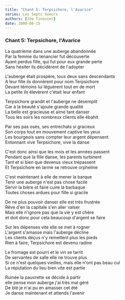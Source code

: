 ```yaml
---
title: "Chant 5: Terpsichore, l'Avarice"
series: Les Septs Soeurs
authors: [Zoe Tinùviel]
date: 2000-06-15
---
```


### Chant 5: Terpsichore, l'Avarice

La quatrième dans une auberge abandonnée  
Par la femme du tenancier fut découverte  
Ayant perdus fille, qui fut pour eux grande perte  
Sans hésiter ils décidèrent de l'adopter  

L'auberge était prospère, tous deux sans descendants  
A leur fille ils donnèrent pour nom Terpsichore  
Devant témoins lui léguèrent tout en de mort  
La petite ils élevèrent c'était leur enfant  

Terpsichore grandit et l'auberge ne désemplit  
Car à la beauté s'ajoute grande qualité  
La belle est gracieuse et aime tant danser  
Tous les soirs les nombreux clients elle ébahit  

Par ses pas osés, ses entrechats si gracieux  
Son corps tout en mouvement captive les yeux  
Les bourgeois sans compter leur argent dépensent  
Entonnant vive Terpsichore, vive la danse  

C'est donc ainsi que les mois et les années passent  
Pendant que la fille danse, les parents turbinent  
Tant et si bien que devenus vieux trépassent  
Et Terpsichore en larme se retrouve orpheline  

C'est maintenant à elle de mener la  barque  
Tenir une auberge n'est pas chose facile  
Servir la bière et faire cuire la barbaque  
Toutes choses ardues pour fille si gracile  

De ne plus pouvoir danser elle est très frustrée  
Rêve d'en la capitale s'en aller valser  
Mais elle n'ignore pas que la vie y est chère  
et doit donc pour cela beaucoup d'argent se faire  

Sur les dépenses vite elle se met à rogner  
L'argent s'amasse mais l'auberge décline  
Les clients déçus n'y remettent plus les pieds  
Rien à faire, Terpsichore est devenu radine  

Le fromage est pourri et le vin se tarrit  
De servantes de salle elle ne trouve plus  
Si ce n'est quelques vieilles, mais elle n'ont pas beau cul  
La réputation du lieu bien vite est partie  

Ruinée la pauvrette se décide à partir  
elle pense mon auberge j'ai très mal géré  
De blé je n'ai pu en amasser cet été  
Je danse maintenant et attends l'avenir  

